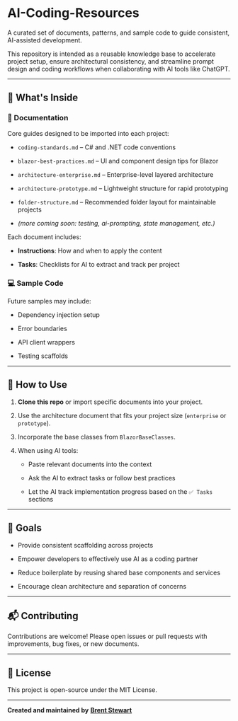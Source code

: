 # AI-Coding-Resources

A curated set of documents, patterns, and sample code to guide consistent, AI-assisted development.

This repository is intended as a reusable knowledge base to accelerate project setup, ensure architectural consistency, and streamline prompt design and coding workflows when collaborating with AI tools like ChatGPT.

---

## 📂 What's Inside

### 📄 Documentation

Core guides designed to be imported into each project:

- `coding-standards.md` – C# and .NET code conventions
    
- `blazor-best-practices.md` – UI and component design tips for Blazor
    
- `architecture-enterprise.md` – Enterprise-level layered architecture
    
- `architecture-prototype.md` – Lightweight structure for rapid prototyping
    
- `folder-structure.md` – Recommended folder layout for maintainable projects
    
- _(more coming soon: testing, ai-prompting, state management, etc.)_
    

Each document includes:

- **Instructions**: How and when to apply the content
    
- **Tasks**: Checklists for AI to extract and track per project
    

### 💻 Sample Code

Future samples may include:

- Dependency injection setup
    
- Error boundaries
    
- API client wrappers
    
- Testing scaffolds
    

---

## 🧠 How to Use

1. **Clone this repo** or import specific documents into your project.
    
2. Use the architecture document that fits your project size (`enterprise` or `prototype`).
    
3. Incorporate the base classes from `BlazorBaseClasses`.
    
4. When using AI tools:
    
    - Paste relevant documents into the context
        
    - Ask the AI to extract tasks or follow best practices
        
    - Let the AI track implementation progress based on the `✅ Tasks` sections
        

---

## 🎯 Goals

- Provide consistent scaffolding across projects
    
- Empower developers to effectively use AI as a coding partner
    
- Reduce boilerplate by reusing shared base components and services
    
- Encourage clean architecture and separation of concerns
    

---

## 📬 Contributing

Contributions are welcome! Please open issues or pull requests with improvements, bug fixes, or new documents.

---

## 📘 License

This project is open-source under the MIT License.

---

**Created and maintained by** [**Brent Stewart**](https://github.com/brentestewart)
